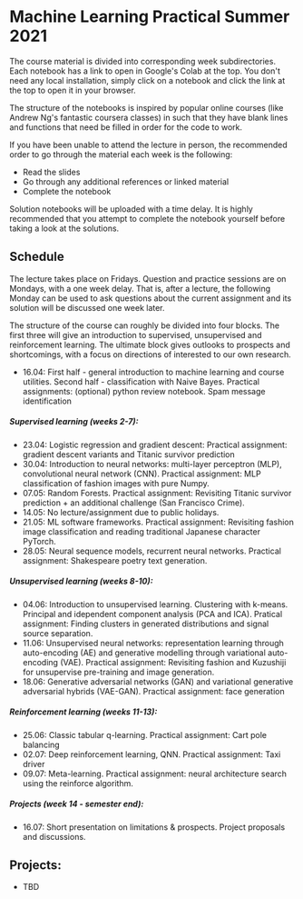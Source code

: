 # Machine Learning Practical Summer 2021

The course material is divided into corresponding week subdirectories. Each notebook has a link to open in Google's Colab at the top. You don't need any local installation, simply click on a notebook and click the link at the top to open it in your browser.

The structure of the notebooks is inspired by popular online courses (like Andrew Ng's fantastic coursera classes) in such that they have blank lines and functions that need be filled in order for the code to work.

If you have been unable to attend the lecture in person, the recommended order to go through the material each week is the following:

* Read the slides
* Go through any additional references or linked material
* Complete the notebook

Solution notebooks will be uploaded with a time delay. It is highly recommended that you attempt to complete the notebook yourself before taking a look at the solutions.

## Schedule

The lecture takes place on Fridays. Question and practice sessions are on Mondays, with a one week delay. That is, after a lecture, the following Monday can be used to ask questions about the current assignment and its solution will be discussed one week later.


The structure of the course can roughly be divided into four blocks. The first three will give an introduction to supervised, unsupervised and reinforcement learning. The ultimate block gives outlooks to prospects and shortcomings, with a focus on directions of interested to our own research. 

* 16.04: First half - general introduction to machine learning and course utilities. Second half - classification with Naive Bayes. Practical assignments: (optional) python review notebook. Spam message identification 

##### Supervised learning (weeks 2-7):
* 23.04: Logistic regression and gradient descent: Practical assignment: gradient descent variants and Titanic survivor prediction
* 30.04: Introduction to neural networks: multi-layer perceptron (MLP), convolutional neural network (CNN). Practical assignment: MLP classification of fashion images with pure Numpy.
* 07.05: Random Forests. Practical assignment: Revisiting Titanic survivor prediction + an additional challenge (San Francisco Crime). 
* 14.05: No lecture/assignment due to public holidays. 
* 21.05: ML software frameworks. Practical assignment: Revisiting fashion image classification and reading traditional Japanese character PyTorch.
* 28.05: Neural sequence models, recurrent neural networks. Practical assignment: Shakespeare poetry text generation. 

##### Unsupervised learning (weeks 8-10):
* 04.06: Introduction to unsupervised learning. Clustering with k-means. Principal and idependent component analysis (PCA and ICA). Pratical assignment: Finding clusters in generated distributions and signal source separation.  
* 11.06: Unsupervised neural networks: representation learning through auto-encoding (AE) and generative modelling through variational auto-encoding (VAE). Practical assignment: Revisiting fashion and Kuzushiji for unsupervise pre-training and image generation. 
* 18.06: Generative adversarial networks (GAN) and variational generative adversarial hybrids (VAE-GAN). Practical assignment: face generation

##### Reinforcement learning (weeks 11-13): 
* 25.06: Classic tabular q-learning. Practical assignment: Cart pole balancing
* 02.07: Deep reinforcement learning, QNN. Practical assignment: Taxi driver
* 09.07: Meta-learning. Practical assignment: neural architecture search using the reinforce algorithm. 

##### Projects (week 14 - semester end):
* 16.07: Short presentation on limitations & prospects. Project proposals and discussions. 

## Projects:

* TBD 